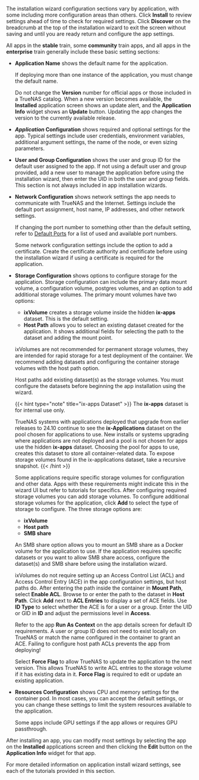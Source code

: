 &NewLine;

The installation wizard configuration sections vary by application, with some including more configuration areas than others.
Click **Install** to review settings ahead of time to check for required settings.
Click **Discover** on the breadcrumb at the top of the installation wizard to exit the screen without saving and until you are ready return and configure the app settings.

All apps in the **stable** train, some **community** train apps, and all apps in the **enterprise** train generally include these basic setting sections:

* **Application Name** shows the default name for the application.

  If deploying more than one instance of the application, you must change the default name.

  Do not change the **Version** number for official apps or those included in a TrueNAS catalog.
  When a new version becomes available, the **Installed** application screen shows an update alert, and the **Application Info** widget shows an **Update** button.
  Updating the app changes the version to the currently available release.

* ***Application* Configuration** shows required and optional settings for the app.
    Typical settings include user credentials, environment variables, additional argument settings, the name of the node, or even sizing parameters.

* **User and Group Configuration** shows the user and group ID for the default user assigned to the app.
  If not using a default user and group provided, add a new user to manage the application before using the installation wizard, then enter the UID in both the user and group fields.
  This section is not always included in app installation wizards.

* **Network Configuration** shows network settings the app needs to communicate with TrueNAS and the Internet.
  Settings include the default port assignment, host name, IP addresses, and other network settings.

  If changing the port number to something other than the default setting, refer to [Default Ports](https://www.truenas.com/docs/references/defaultports/) for a list of used and available port numbers.

  Some network configuration settings include the option to add a certificate. Create the certificate authority and certificate before using the installation wizard if using a certificate is required for the application.

* **Storage Configuration** shows options to configure storage for the application.
  Storage configuration can include the primary data mount volume, a configuration volume, postgres volumes, and an option to add additional storage volumes.
  The primary mount volumes have two options:
  * **ixVolume** creates a storage volume inside the hidden **ix-apps** dataset. This is the default setting.
  * **Host Path** allows you to select an existing dataset created for the application. It shows additional fields for selecting the path to the dataset and adding the mount point.

  ixVolumes are not recommended for permanent storage volumes, they are intended for rapid storage for a test deployment of the container.
  We recommend adding datasets and configuring the container storage volumes with the host path option.

  Host paths add existing dataset(s) as the storage volumes.
  You must configure the datasets before beginning the app installation using the wizard.

  {{< hint type="note" title="ix-apps Dataset" >}}
  The **ix-apps** dataset is for internal use only.

  TrueNAS systems with applications deployed that upgrade from earlier releases to 24.10 continue to see the **ix-Applications** dataset on the pool chosen for applications to use.
  New installs or systems upgrading where applications are not deployed and a pool is not chosen for apps use the hidden **ix-apps** dataset.
  Choosing the pool for apps to use, creates this dataset to store all container-related data.
  To expose storage volumes found in the ix-applications dataset, take a recursive snapshot.
  {{< /hint >}}

  Some applications require specific storage volumes for configuration and other data.
  Apps with these requirements might indicate this in the wizard UI but refer to tutorials for specifics. 
  After configuring required storage volumes you can add storage volumes.
  To configure additional storage volumes for the application, click **Add** to select the type of storage to configure.
  The three storage options are:
  * **ixVolume**
  * **Host path**
  * **SMB share**
  
  An SMB share option allows you to mount an SMB share as a Docker volume for the application to use.
  If the application requires specific datasets or you want to allow SMB share access, configure the dataset(s) and SMB share before using the installation wizard.

  ixVolumes do not require setting up an Access Control List (ACL) and Access Control Entry (ACE) in the app configuration settings, but host paths do.
  After entering the path inside the container in **Mount Path**, select **Enable ACL**.
  Browse to or enter the path to the dataset in **Host Path**.
  Click **Add** next to **ACL Entries** to display a set of ACE fields.
  Use **ID Type** to select whether the ACE is for a user or a group.
  Enter the UID or GID in **ID** and adjust the permissions level in **Access**.
  
  Refer to the app **Run As Context** on the app details screen for default ID requirements.
  A user or group ID does not need to exist locally on TrueNAS or match the name configured in the container to grant an ACE.
  Failing to configure host path ACLs prevents the app from deploying!

  Select **Force Flag** to allow TrueNAS to update the application to the next version.
  This allows TrueNAS to write ACL entries to the storage volume if it has existing data in it.
  **Force Flag** is required to edit or update an existing application.
  
* **Resources Configuration** shows CPU and memory settings for the container pod.
   In most cases, you can accept the default settings, or you can change these settings to limit the system resources available to the application.

   Some apps include GPU settings if the app allows or requires GPU passthrough.

After installing an app, you can modify most settings by selecting the app on the **Installed** applications screen and then clicking the **Edit** button on the **Application Info** widget for that app.

For more detailed information on application install wizard settings, see each of the tutorials provided in this section.
